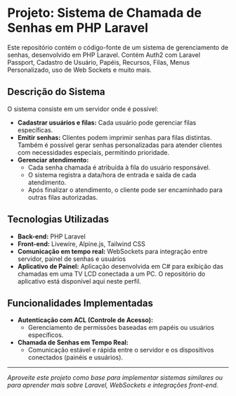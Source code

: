 # Projeto: Sistema de Chamada de Senhas em PHP Laravel

Este repositório contém o código-fonte de um sistema de gerenciamento de senhas, desenvolvido em PHP Laravel. Contém Auth2 com Laravel Passport, Cadastro de Usuário, Papéis, Recursos, Filas, Menus Personalizado, uso de Web Sockets e muito mais.

## Descrição do Sistema

O sistema consiste em um servidor onde é possível:

- **Cadastrar usuários e filas:** Cada usuário pode gerenciar filas específicas.
- **Emitir senhas:** Clientes podem imprimir senhas para filas distintas. Também é possível gerar senhas personalizadas para atender clientes com necessidades especiais, permitindo prioridade.
- **Gerenciar atendimento:**
  - Cada senha chamada é atribuída à fila do usuário responsável.
  - O sistema registra a data/hora de entrada e saída de cada atendimento.
  - Após finalizar o atendimento, o cliente pode ser encaminhado para outras filas autorizadas.

## Tecnologias Utilizadas

- **Back-end:** PHP Laravel
- **Front-end:** Livewire, Alpine.js, Tailwind CSS
- **Comunicação em tempo real:** WebSockets para integração entre servidor, painel de senhas e usuários
- **Aplicativo de Painel:** Aplicação desenvolvida em C# para exibição das chamadas em uma TV LCD conectada a um PC. O repositório do aplicativo está disponível aqui neste perfil.

## Funcionalidades Implementadas

- **Autenticação com ACL (Controle de Acesso):**
  - Gerenciamento de permissões baseadas em papéis ou usuários específicos.
- **Chamada de Senhas em Tempo Real:**
  - Comunicação estável e rápida entre o servidor e os dispositivos conectados (painéis e usuários).

---
_Aproveite este projeto como base para implementar sistemas similares ou para aprender mais sobre Laravel, WebSockets e integrações front-end._
